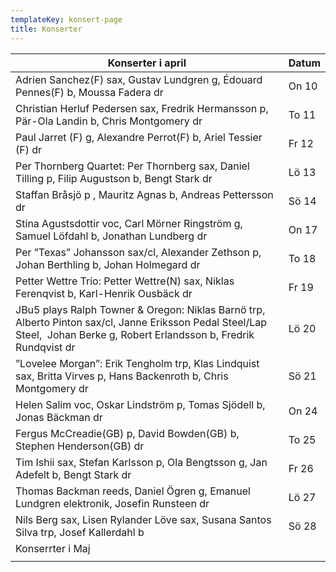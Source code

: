 ```yaml
---
templateKey: konsert-page
title: Konserter
---
```





| Konserter i april                     |Datum|
| ------------------------------------ | ------ |
|Adrien Sanchez(F) sax, Gustav Lundgren g, Édouard Pennes(F) b, Moussa Fadera dr                       | On 10 |
| Christian Herluf Pedersen sax, Fredrik Hermansson p, Pär-Ola Landin b, Chris Montgomery dr   	                       | To 11 |
|Paul Jarret (F) g, Alexandre Perrot(F) b, Ariel Tessier (F) dr                        | Fr 12 |
| Per Thornberg Quartet: Per Thornberg sax, Daniel Tilling p, Filip Augustson b, Bengt Stark dr                   | Lö 13 |
|Staffan Bråsjö p	, Mauritz Agnas b, Andreas Pettersson dr                         | Sö 14 |
| Stina Agustsdottir voc, Carl Mörner Ringström g, Samuel Löfdahl b, Jonathan Lundberg dr                          | On 17 |
| Per ”Texas” Johansson sax/cl, Alexander Zethson p, Johan Berthling b, Johan Holmegard dr                   | To 18 |                                        |Petter Wettre Trio: Petter Wettre(N) sax, Niklas Fernqvist b, Karl-Henrik Ousbäck dr                         | Fr 19 |
| Petter Wettre Trio: Petter Wettre(N) sax, Niklas Ferenqvist b, Karl-Henrik Ousbäck dr                          | Fr 19 |
|JBu5 plays Ralph Towner & Oregon: Niklas Barnö trp, Alberto Pinton sax/cl, Janne Eriksson Pedal Steel/Lap Steel, 		Johan Berke g, Robert Erlandsson b, Fredrik Rundqvist dr	                 | Lö 20 |
| ”Lovelee Morgan”: Erik Tengholm trp, Klas Lindquist sax, Britta Virves p, Hans Backenroth b, Chris Montgomery dr                          | Sö 21 |
| Helen Salim voc, Oskar Lindström p, Tomas Sjödell b, Jonas Bäckman dr                           | On 24 |
| Fergus McCreadie(GB) p, David Bowden(GB) b, Stephen Henderson(GB) dr                        | To 25 |
| Tim Ishii sax, Stefan Karlsson p, Ola Bengtsson g, Jan Adefelt b, Bengt Stark dr	                          | Fr 26 |
|Thomas Backman reeds, Daniel Ögren g, Emanuel Lundgren elektronik, Josefin Runsteen dr                          | Lö 27 |
| Nils Berg sax, Lisen Rylander Löve sax, Susana Santos Silva trp, Josef Kallerdahl b                        | Sö 28 |
| Konserrter i Maj                          | |
|                   | |
